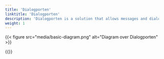 ```yaml
---
title: 'Dialogporten'
linktitle: 'Dialogporten'
description: 'Dialogporten is a solution that allows messages and dialogs implemented on Altinn 3 and other digital service platforms accessible to end-user systems in a common format'
weight: 1
---
```


{{< figure src="media/basic-diagram.png" alt="Diagram over Dialogporten" >}}

{{<children />}}


